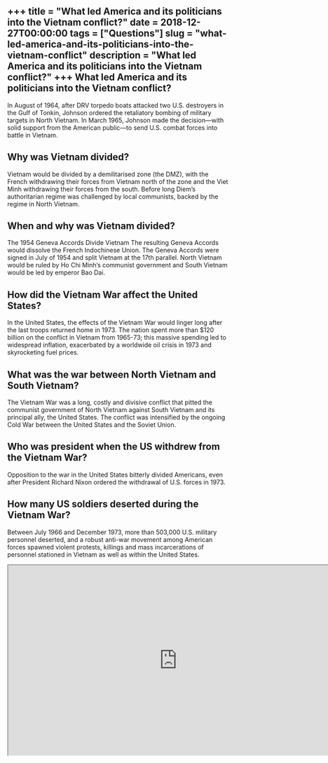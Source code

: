 +++
title = "What led America and its politicians into the Vietnam conflict?"
date = 2018-12-27T00:00:00
tags = ["Questions"]
slug = "what-led-america-and-its-politicians-into-the-vietnam-conflict"
description = "What led America and its politicians into the Vietnam conflict?"
+++
What led America and its politicians into the Vietnam conflict?
---------------------------------------------------------------

In August of 1964, after DRV torpedo boats attacked two U.S. destroyers in the Gulf of Tonkin, Johnson ordered the retaliatory bombing of military targets in North Vietnam. In March 1965, Johnson made the decision—with solid support from the American public—to send U.S. combat forces into battle in Vietnam.

Why was Vietnam divided?
------------------------

Vietnam would be divided by a demilitarised zone (the DMZ), with the French withdrawing their forces from Vietnam north of the zone and the Viet Minh withdrawing their forces from the south. Before long Diem’s authoritarian regime was challenged by local communists, backed by the regime in North Vietnam.

When and why was Vietnam divided?
---------------------------------

The 1954 Geneva Accords Divide Vietnam The resulting Geneva Accords would dissolve the French Indochinese Union. The Geneva Accords were signed in July of 1954 and split Vietnam at the 17th parallel. North Vietnam would be ruled by Ho Chi Minh’s communist government and South Vietnam would be led by emperor Bao Dai.

How did the Vietnam War affect the United States?
-------------------------------------------------

In the United States, the effects of the Vietnam War would linger long after the last troops returned home in 1973. The nation spent more than $120 billion on the conflict in Vietnam from 1965-73; this massive spending led to widespread inflation, exacerbated by a worldwide oil crisis in 1973 and skyrocketing fuel prices.

What was the war between North Vietnam and South Vietnam?
---------------------------------------------------------

The Vietnam War was a long, costly and divisive conflict that pitted the communist government of North Vietnam against South Vietnam and its principal ally, the United States. The conflict was intensified by the ongoing Cold War between the United States and the Soviet Union.

Who was president when the US withdrew from the Vietnam War?
------------------------------------------------------------

Opposition to the war in the United States bitterly divided Americans, even after President Richard Nixon ordered the withdrawal of U.S. forces in 1973.

How many US soldiers deserted during the Vietnam War?
-----------------------------------------------------

Between July 1966 and December 1973, more than 503,000 U.S. military personnel deserted, and a robust anti-war movement among American forces spawned violent protests, killings and mass incarcerations of personnel stationed in Vietnam as well as within the United States.

<iframe allow="accelerometer; autoplay; clipboard-write; encrypted-media; gyroscope; picture-in-picture" allowfullscreen="" class="__youtube_prefs__  epyt-is-override  no-lazyload" data-no-lazy="1" data-origheight="433" data-origwidth="770" data-skipgform_ajax_framebjll="" height="433" id="_ytid_87235" loading="lazy" src="https://www.youtube.com/embed/c7X1nMKi21M?enablejsapi=1&autoplay=0&cc_load_policy=0&cc_lang_pref=&iv_load_policy=1&loop=0&modestbranding=0&rel=1&fs=1&playsinline=0&autohide=2&theme=dark&color=red&controls=1&" title="YouTube player" width="770"></iframe>